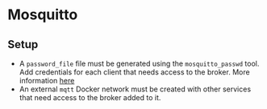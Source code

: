 # Mosquitto

## Setup

- A `password_file` file must be generated using the `mosquitto_passwd` tool. Add credentials for each client that needs access to the broker. More information [here](https://mosquitto.org/man/mosquitto_passwd-1.html)
- An external `mqtt` Docker network must be created with other services that need access to the broker added to it.
